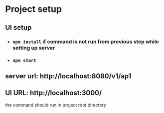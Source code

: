 # Project setup

## UI setup

- ### `npm install` if command is not run from previous step while setting up server
- ### `npm start`

## server url: http://localhost:8080/v1/ap1

## UI URL: http://localhost:3000/

the command should run in project root directory
